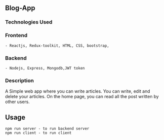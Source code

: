 ## Blog-App

### Technologies Used

### Frontend

    - Reactjs, Redux-toolkit, HTML, CSS, bootstrap,

### Backend

    - Nodejs, Express, Mongodb,JWT token

### Description

A Simple web app where you can write articles. You can write, edit and delete your articles. On the home page, you can read all the post written by other users.

## Usage
    npm run server - to run backend server
    npm run client - to run client
